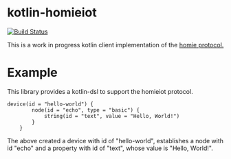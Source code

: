 # kotlin-homieiot
[![Build Status](https://travis-ci.com/boc-tothefuture/kotlin-homieiot.svg?branch=master)](https://travis-ci.com/boc-tothefuture/kotlin-homieiot)

This is a work in progress kotlin client implementation of the [homie protocol.](https://git.io/homieiot)

# Example
This library provides a kotlin-dsl to support the homieiot protocol.

```
device(id = "hello-world") {
        node(id = "echo", type = "basic") {
            string(id = "text", value = "Hello, World!")
        }
    }
```

The above created a device with id of "hello-world", establishes a node
with id "echo" and a property with id of "text", whose value is "Hello, World!".


